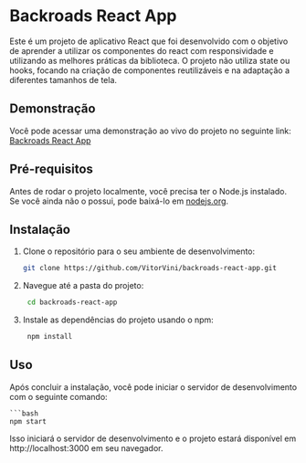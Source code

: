 # Backroads React App

Este é um projeto de aplicativo React que foi desenvolvido com o objetivo de aprender a utilizar os componentes do react com responsividade e utilizando as melhores práticas da biblioteca. O projeto não utiliza state ou hooks, focando na criação de componentes reutilizáveis e na adaptação a diferentes tamanhos de tela.

## Demonstração

Você pode acessar uma demonstração ao vivo do projeto no seguinte link: [Backroads React App](https://backroads12-app-react.netlify.app/)

## Pré-requisitos

Antes de rodar o projeto localmente, você precisa ter o Node.js instalado. Se você ainda não o possui, pode baixá-lo em [nodejs.org](https://nodejs.org/).

## Instalação

1. Clone o repositório para o seu ambiente de desenvolvimento:

   ```bash
   git clone https://github.com/VitorVini/backroads-react-app.git

2. Navegue até a pasta do projeto:

   ```bash
    cd backroads-react-app

3. Instale as dependências do projeto usando o npm:
   ```bash
    npm install
   
## Uso
Após concluir a instalação, você pode iniciar o servidor de desenvolvimento com o seguinte comando:

    ```bash
    npm start

Isso iniciará o servidor de desenvolvimento e o projeto estará disponível em http://localhost:3000 em seu navegador.

